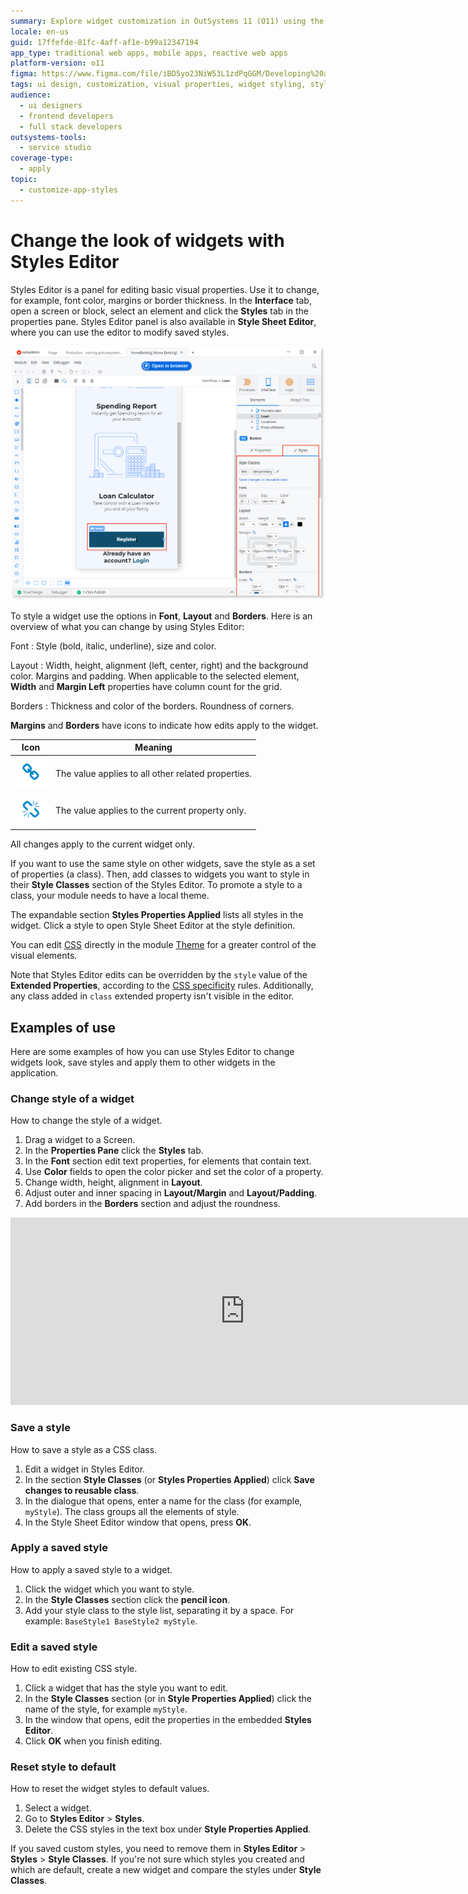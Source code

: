 ```yaml
---
summary: Explore widget customization in OutSystems 11 (O11) using the Styles Editor to modify visual properties like font, layout, and borders.
locale: en-us
guid: 17ffefde-81fc-4aff-af1e-b99a12347194
app_type: traditional web apps, mobile apps, reactive web apps
platform-version: o11
figma: https://www.figma.com/file/iBD5yo23NiW53L1zdPqGGM/Developing%20an%20Application?node-id=199:104
tags: ui design, customization, visual properties, widget styling, style guide
audience:
  - ui designers
  - frontend developers
  - full stack developers
outsystems-tools:
  - service studio
coverage-type:
  - apply
topic:
  - customize-app-styles
---
```


# Change the look of widgets with Styles Editor

Styles Editor is a panel for editing basic visual properties. Use it to change, for example, font color, margins or border thickness. In the **Interface** tab, open a screen or block, select an element and click the **Styles** tab in the properties pane. Styles Editor panel is also available in **Style Sheet Editor**, where you can use the editor to modify saved styles.

![Screenshot of the Styles Editor full application window showing various styling options](images/styles-editor-full-app-window.png "Styles Editor Full Application Window")

To style a widget use the options in **Font**, **Layout** and **Borders**. Here is an overview of what you can change by using Styles Editor:

Font
:   Style (bold, italic, underline), size and color.

Layout
:     Width, height, alignment (left, center, right) and the background color. Margins and padding. When applicable to the selected element, **Width** and **Margin Left** properties have column count for the grid.

Borders
:   Thickness and color of the borders. Roundness of corners.

**Margins** and **Borders** have icons to indicate how edits apply to the widget.

| Icon  | Meaning  |
|---|---|
|![Icon indicating that the value applies to all related properties in Styles Editor](images/styles-editor-icon-editable-unlocked.png "Editable Properties Icon") | The value applies to all other related properties. |
|![Icon indicating that the value applies only to the current property in Styles Editor](images/styles-editor-icon-editable-locked.png "Locked Properties Icon") | The value applies to the current property only. |

All changes apply to the current widget only.

If you want to use the same style on other widgets, save the style as a set of properties (a class). Then, add classes to widgets you want to style in their **Style Classes** section of the Styles Editor. To promote a style to a class, your module needs to have a local theme.

The expandable section **Styles Properties Applied** lists all styles in the widget. Click a style to open Style Sheet Editor at the style definition.

You can edit [CSS](css.md) directly in the module [Theme](themes.md) for a greater control of the visual elements.

Note that Styles Editor edits can be overridden by the `style` value of the **Extended Properties**, according to the [CSS specificity](css.md#css-specificity) rules. Additionally, any class added in `class` extended property isn't visible in the editor.

## Examples of use

Here are some examples of how you can use Styles Editor to change widgets look, save styles and apply them to other widgets in the application.

### Change style of a widget

How to change the style of a widget.

1. Drag a widget to a Screen.
1. In the **Properties Pane** click the **Styles** tab.
1. In the **Font** section edit text properties, for elements that contain text.
1. Use **Color** fields to open the color picker and set the color of a property.
1. Change width, height, alignment in **Layout**.
1. Adjust outer and inner spacing in **Layout/Margin** and **Layout/Padding**.
1. Add borders in the **Borders** section and adjust the roundness.

<iframe src="https://player.vimeo.com/video/973090389" width="750" height="300" frameborder="0" allow="autoplay; fullscreen" allowfullscreen="">Video showing how to change the style of a widget using the Styles Editor.</iframe>

### Save a style

How to save a style as a CSS class.

1. Edit a widget in Styles Editor.
1. In the section **Style Classes** (or **Styles Properties Applied**) click **Save changes to reusable class**.
1. In the dialogue that opens, enter a name for the class (for example, `myStyle`). The class groups all the elements of style.
1. In the Style Sheet Editor window that opens, press **OK**.

### Apply a saved style

How to apply a saved style to a widget.

1. Click the widget which you want to style.
1. In the **Style Classes** section click the **pencil icon**.
1. Add your style class to the style list, separating it by a space. For example: `BaseStyle1 BaseStyle2 myStyle`.

### Edit a saved style

How to edit existing CSS style.

1. Click a widget that has the style you want to edit.
1. In the **Style Classes** section (or in **Style Properties Applied**) click the name of the style, for example `myStyle`.
1. In the window that opens, edit the properties in the embedded **Styles Editor**.
1. Click **OK** when you finish editing.

### Reset style to default

How to reset the widget styles to default values.

1. Select a widget.
1. Go to **Styles Editor** > **Styles**.
1. Delete the CSS styles in the text box under **Style Properties Applied**.

If you saved custom styles, you need to remove them in **Styles Editor** > **Styles** > **Style Classes**. If you're not sure which styles you created and which are default, create a new widget and compare the styles under **Style Classes**.
